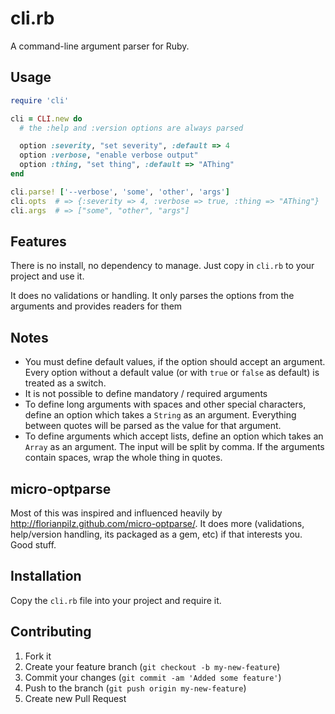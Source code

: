 # cli.rb

A command-line argument parser for Ruby.

## Usage

```ruby
require 'cli'

cli = CLI.new do
  # the :help and :version options are always parsed

  option :severity, "set severity", :default => 4
  option :verbose, "enable verbose output"
  option :thing, "set thing", :default => "AThing"
end

cli.parse! ['--verbose', 'some', 'other', 'args']
cli.opts  # => {:severity => 4, :verbose => true, :thing => "AThing"}
cli.args  # => ["some", "other", "args"]
```

## Features

There is no install, no dependency to manage.  Just copy in `cli.rb` to your project and use it.

It does no validations or handling.  It only parses the options from the arguments and provides readers for them

## Notes

* You must define default values, if the option should accept an argument. Every option without a default value (or with `true` or `false` as default) is treated as a switch.
* It is not possible to define mandatory / required arguments
* To define long arguments with spaces and other special characters, define an option which takes a `String` as an argument. Everything between quotes will be parsed as the value for that argument.
* To define arguments which accept lists, define an option which takes an `Array` as an argument.  The input will be split by comma. If the arguments contain spaces, wrap the whole thing in quotes.

## micro-optparse

Most of this was inspired and influenced heavily by http://florianpilz.github.com/micro-optparse/.  It does more (validations, help/version handling, its packaged as a gem, etc) if that interests you.  Good stuff.

## Installation

Copy the `cli.rb` file into your project and require it.

## Contributing

1. Fork it
2. Create your feature branch (`git checkout -b my-new-feature`)
3. Commit your changes (`git commit -am 'Added some feature'`)
4. Push to the branch (`git push origin my-new-feature`)
5. Create new Pull Request
